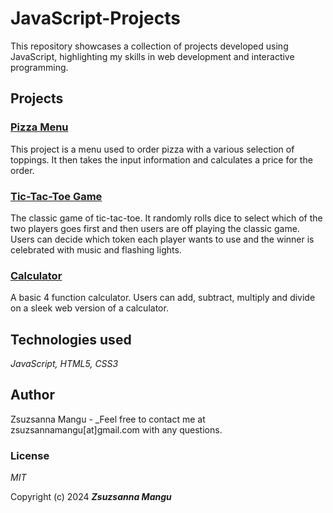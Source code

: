 # JavaScript-Projects
This repository showcases a collection of projects developed using JavaScript, highlighting my skills in web development and interactive programming.

## Projects

### [Pizza Menu](https://github.com/zsuzsannamangu/JavaScript-Projects/tree/main/Pizza_Project)
This project is a menu used to order pizza with a various selection of toppings. It then takes the input information and calculates a price for the order.

### [Tic-Tac-Toe Game](https://github.com/zsuzsannamangu/JavaScript-Projects/tree/main/TicTacToe)
The classic game of tic-tac-toe. It randomly rolls dice to select which of the two players goes first and then users are off playing the classic game. Users can decide which token each player wants to use and the winner is celebrated with music and flashing lights.

### [Calculator](https://github.com/zsuzsannamangu/JavaScript-Projects/tree/main/Calculator)
A basic 4 function calculator. Users can add, subtract, multiply and divide on a sleek web version of a calculator.

## Technologies used
_JavaScript, HTML5, CSS3_

## Author

Zsuzsanna Mangu - _Feel free to contact me at zsuzsannamangu[at]gmail.com with any questions.

### License

*MIT*

Copyright (c) 2024 **_Zsuzsanna Mangu_**
